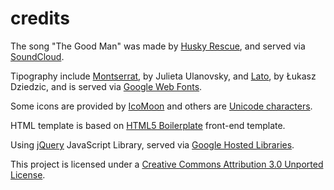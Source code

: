 # credits
The song "The Good Man" was made by [Husky Rescue](http://www.husky-rescue.com/), and served via [SoundCloud](http://soundcloud.com/husky-rescue/11-the-good-man).

Tipography include [Montserrat](http://www.google.com/webfonts/specimen/Montserrat), by Julieta Ulanovsky, and [Lato](http://www.google.com/webfonts/specimen/Lato), by Łukasz Dziedzic, and is served via [Google Web Fonts](http://google.com/webfonts).

Some icons are provided by [IcoMoon](http://icomoon.io/) and others are [Unicode characters](http://copypastecharacter.com/).

HTML template is based on [HTML5 Boilerplate](http://html5boilerplate.com/) front-end template.

Using [jQuery](http://jquery.com/) JavaScript Library, served via [Google Hosted Libraries](https://developers.google.com/speed/libraries/).

This project is licensed under a [Creative Commons Attribution 3.0 Unported License](http://creativecommons.org/licenses/by/3.0/).